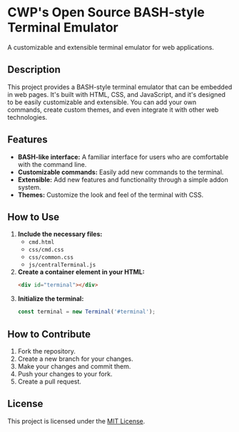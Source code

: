 # CWP's Open Source BASH-style Terminal Emulator

A customizable and extensible terminal emulator for web applications.

## Description

This project provides a BASH-style terminal emulator that can be embedded in web pages. It's built with HTML, CSS, and JavaScript, and it's designed to be easily customizable and extensible. You can add your own commands, create custom themes, and even integrate it with other web technologies.

## Features

*   **BASH-like interface:** A familiar interface for users who are comfortable with the command line.
*   **Customizable commands:** Easily add new commands to the terminal.
*   **Extensible:** Add new features and functionality through a simple addon system.
*   **Themes:** Customize the look and feel of the terminal with CSS.

## How to Use

1.  **Include the necessary files:**
    *   `cmd.html`
    *   `css/cmd.css`
    *   `css/common.css`
    *   `js/centralTerminal.js`
2.  **Create a container element in your HTML:**
    ```html
    <div id="terminal"></div>
    ```
3.  **Initialize the terminal:**
    ```javascript
    const terminal = new Terminal('#terminal');
    ```

## How to Contribute

1.  Fork the repository.
2.  Create a new branch for your changes.
3.  Make your changes and commit them.
4.  Push your changes to your fork.
5.  Create a pull request.

## License

This project is licensed under the [MIT License](LICENSE).

